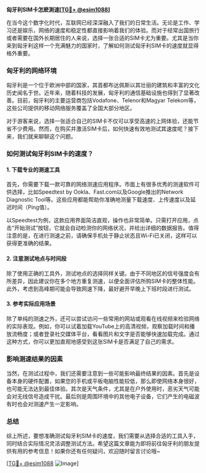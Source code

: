 **匈牙利SIM卡怎麽測速[[TG💪+ @esim1088](https://t.me/s/esim1088)]**

在当今这个数字化时代，互联网已经深深融入了我们的日常生活。无论是工作、学习还是娱乐，网络的速度和稳定性都直接影响着我们的体验。而对于经常出国旅行或者需要在国外长期居住的人来说，选择一张合适的SIM卡尤为重要。尤其是当你来到匈牙利这样一个充满魅力的国家时，了解如何测试匈牙利SIM卡的速度就显得格外重要。

### 匈牙利的网络环境

匈牙利是一个位于欧洲中部的国家，其首都布达佩斯以其壮丽的建筑和丰富的文化历史闻名于世。近年来，随着科技的发展，匈牙利的通信基础设施也得到了显著改善。目前，匈牙利的主要运营商包括Vodafone、Telenor和Magyar Telekom等，这些公司提供的移动网络服务覆盖了全国大部分地区。

对于游客来说，选择一张适合自己的SIM卡不仅可以享受高速的上网体验，还能节省不少费用。然而，在购买并激活SIM卡后，如何快速有效地测试其速度呢？接下来，我们就来聊聊这个问题。

### 如何测试匈牙利SIM卡的速度？

#### 1. 下载专业的测速工具

首先，你需要下载一款可靠的网络测速应用程序。市面上有很多优秀的测速软件可供选择，比如Speedtest by Ookla、Fast.com以及Google推出的Network Diagnostic Tool等。这些应用都能帮助你准确地测量下载速度、上传速度以及延迟时间（Ping值）。

以Speedtest为例，这款应用界面简洁直观，操作也非常简单。只需打开应用，点击“开始测试”按钮，它就会自动检测你的网络状况，并给出详细的数据报告。值得注意的是，在进行测速之前，请确保手机处于静止状态且Wi-Fi已关闭，这样可以获得更准确的结果。

#### 2. 注意测试地点与时间段

除了使用正确的工具外，测试地点的选择同样关键。由于不同地区的信号强度会有所差异，因此建议你在多个地方重复测速，以便全面评估所购SIM卡的整体性能。此外，考虑到高峰期可能会导致网速下降，最好避开早晚上下班时段进行测试。

#### 3. 参考实际应用场景

除了单纯的测速之外，还可以尝试访问一些常用的网站或观看在线视频来检验网络的实际表现。例如，你可以试着加载YouTube上的高清视频，观察加载时间和播放流畅度；或者登录社交媒体平台，看看图片和文字是否能够快速加载完成。通过这种方式，你可以更加直观地感受到这张SIM卡是否满足了自己的需求。

### 影响测速结果的因素

当然，在测试过程中，我们还需要注意到一些可能影响最终结果的因素。首先是设备本身的硬件配置，如果您的手机或平板电脑性能较低，那么即使网络本身很好，也可能无法达到最佳体验。其次是天气条件，尤其是在户外使用时，恶劣天气可能会对无线信号造成干扰。最后则是周围环境中的其他电子设备，它们产生的电磁波有时也会对测速产生一定影响。

### 总结

综上所述，要想准确测试匈牙利SIM卡的速度，我们需要从选择合适的工具入手，同时结合实际情况灵活调整测试方法。希望这篇文章能为即将前往匈牙利的朋友提供有用的参考信息！如果你还有任何疑问，欢迎随时留言讨论哦~

[[TG💪+ @esim1088](https://t.me/s/esim1088) ![Image](https://i.postimg.cc/4NQfJmqS/Snipaste-2025-05-13-00-14-12.png)]